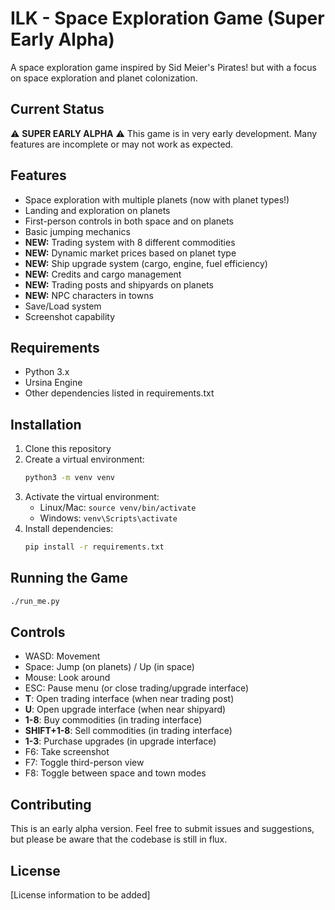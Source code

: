 # ILK - Space Exploration Game (Super Early Alpha)

A space exploration game inspired by Sid Meier's Pirates! but with a focus on space exploration and planet colonization.

## Current Status
⚠️ **SUPER EARLY ALPHA** ⚠️
This game is in very early development. Many features are incomplete or may not work as expected.

## Features
- Space exploration with multiple planets (now with planet types!)
- Landing and exploration on planets
- First-person controls in both space and on planets
- Basic jumping mechanics
- **NEW:** Trading system with 8 different commodities
- **NEW:** Dynamic market prices based on planet type
- **NEW:** Ship upgrade system (cargo, engine, fuel efficiency)
- **NEW:** Credits and cargo management
- **NEW:** Trading posts and shipyards on planets
- **NEW:** NPC characters in towns
- Save/Load system
- Screenshot capability

## Requirements
- Python 3.x
- Ursina Engine
- Other dependencies listed in requirements.txt

## Installation
1. Clone this repository
2. Create a virtual environment:
   ```bash
   python3 -m venv venv
   ```
3. Activate the virtual environment:
   - Linux/Mac: `source venv/bin/activate`
   - Windows: `venv\Scripts\activate`
4. Install dependencies:
   ```bash
   pip install -r requirements.txt
   ```

## Running the Game
```bash
./run_me.py
```

## Controls
- WASD: Movement
- Space: Jump (on planets) / Up (in space)
- Mouse: Look around
- ESC: Pause menu (or close trading/upgrade interface)
- **T**: Open trading interface (when near trading post)
- **U**: Open upgrade interface (when near shipyard)
- **1-8**: Buy commodities (in trading interface)
- **SHIFT+1-8**: Sell commodities (in trading interface)
- **1-3**: Purchase upgrades (in upgrade interface)
- F6: Take screenshot
- F7: Toggle third-person view
- F8: Toggle between space and town modes

## Contributing
This is an early alpha version. Feel free to submit issues and suggestions, but please be aware that the codebase is still in flux.

## License
[License information to be added] 